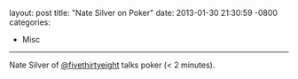 layout: post
title:  "Nate Silver on Poker"
date:   2013-01-30 21:30:59 -0800
categories:
  - Misc
---

Nate Silver of  [@fivethirtyeight](https://twitter.com/fivethirtyeight)  talks poker (< 2 minutes). 

 
